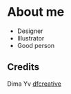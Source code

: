 # About me

* Designer
* Illustrator
* Good person

## Credits

Dima Yv [dfcreative](https://github.com/dfcreative)
